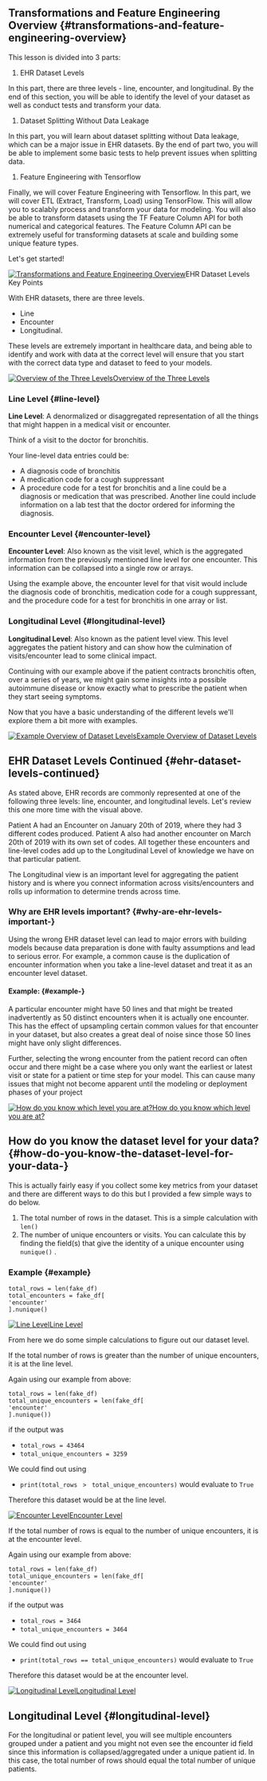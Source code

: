 ## Transformations and Feature Engineering Overview {#transformations-and-feature-engineering-overview}

This lesson is divided into 3 parts:

1. EHR Dataset Levels

In this part, there are three levels - line, encounter, and longitudinal. By the end of this section, you will be able to identify the level of your dataset as well as conduct tests and transform your data.

1. Dataset Splitting Without Data Leakage

In this part, you will learn about dataset splitting without Data leakage, which can be a major issue in EHR datasets. By the end of part two, you will be able to implement some basic tests to help prevent issues when splitting data.

1. Feature Engineering with Tensorflow

Finally, we will cover Feature Engineering with Tensorflow. In this part, we will cover ETL \(Extract, Transform, Load\) using TensorFlow. This will allow you to scalably process and transform your data for modeling. You will also be able to transform datasets using the TF Feature Column API for both numerical and categorical features. The Feature Column API can be extremely useful for transforming datasets at scale and building some unique feature types.

Let's get started!

[![](https://video.udacity-data.com/topher/2020/April/5e9089dd_l3-ehr-data-transformations-and-tensorflow-feature-engineering/l3-ehr-data-transformations-and-tensorflow-feature-engineering.jpg "Transformations and Feature Engineering Overview")](https://classroom.udacity.com/nanodegrees/nd320-beta/parts/2ca838f8-e10d-4038-8426-d47eb4a20a62/modules/1644460b-a828-4443-ad8c-bbcca3151a30/lessons/e8ba701a-3efd-4d33-8e73-cbb55ab9a311/concepts/3306dae9-fbca-4e06-a00c-49bcdf9e6099#)EHR Dataset Levels Key Points

With EHR datasets, there are three levels.

* Line
* Encounter
* Longitudinal.

These levels are extremely important in healthcare data, and being able to identify and work with data at the correct level will ensure that you start with the correct data type and dataset to feed to your models.

[![](https://video.udacity-data.com/topher/2020/April/5e908a09_l3-ehr-data-transformations-and-tensorflow-feature-engineering-1/l3-ehr-data-transformations-and-tensorflow-feature-engineering-1.jpg "Overview of the Three Levels")Overview of the Three Levels](https://classroom.udacity.com/nanodegrees/nd320-beta/parts/2ca838f8-e10d-4038-8426-d47eb4a20a62/modules/1644460b-a828-4443-ad8c-bbcca3151a30/lessons/e8ba701a-3efd-4d33-8e73-cbb55ab9a311/concepts/cfa9ae5d-50fc-45e0-9145-b158a80e6717#)

### Line Level {#line-level}

**Line Level**: A denormalized or disaggregated representation of all the things that might happen in a medical visit or encounter.

Think of a visit to the doctor for bronchitis.

Your line-level data entries could be:

* A diagnosis code of bronchitis
* A medication code for a cough suppressant
* A procedure code for a test for bronchitis and a line could be a diagnosis or medication that was prescribed. Another line could include information on a lab test that the doctor ordered for informing the diagnosis.

### Encounter Level {#encounter-level}

**Encounter Level**: Also known as the visit level, which is the aggregated information from the previously mentioned line level for one encounter. This information can be collapsed into a single row or arrays.

Using the example above, the encounter level for that visit would include the diagnosis code of bronchitis, medication code for a cough suppressant, and the procedure code for a test for bronchitis in one array or list.

### Longitudinal Level {#longitudinal-level}

**Longitudinal Level**: Also known as the patient level view. This level aggregates the patient history and can show how the culmination of visits/encounter lead to some clinical impact.

Continuing with our example above if the patient contracts bronchitis often, over a series of years, we might gain some insights into a possible autoimmune disease or know exactly what to prescribe the patient when they start seeing symptoms.

Now that you have a basic understanding of the different levels we'll explore them a bit more with examples.

[![](https://video.udacity-data.com/topher/2020/April/5e908a2f_l3-ehr-data-transformations-and-tensorflow-feature-engineering-2/l3-ehr-data-transformations-and-tensorflow-feature-engineering-2.jpg "Example Overview of Dataset Levels")Example Overview of Dataset Levels](https://classroom.udacity.com/nanodegrees/nd320-beta/parts/2ca838f8-e10d-4038-8426-d47eb4a20a62/modules/1644460b-a828-4443-ad8c-bbcca3151a30/lessons/e8ba701a-3efd-4d33-8e73-cbb55ab9a311/concepts/cfa9ae5d-50fc-45e0-9145-b158a80e6717#)

## EHR Dataset Levels Continued {#ehr-dataset-levels-continued}

As stated above, EHR records are commonly represented at one of the following three levels: line, encounter, and longitudinal levels. Let's review this one more time with the visual above.

Patient A had an Encounter on January 20th of 2019, where they had 3 different codes produced. Patient A also had another encounter on March 20th of 2019 with its own set of codes. All together these encounters and line-level codes add up to the Longitudinal Level of knowledge we have on that particular patient.

The Longitudinal view is an important level for aggregating the patient history and is where you connect information across visits/encounters and rolls up information to determine trends across time.

### Why are EHR levels important? {#why-are-ehr-levels-important-}

Using the wrong EHR dataset level can lead to major errors with building models because data preparation is done with faulty assumptions and lead to serious error. For example, a common cause is the duplication of encounter information when you take a line-level dataset and treat it as an encounter level dataset.

#### Example: {#example-}

A particular encounter might have 50 lines and that might be treated inadvertently as 50 distinct encounters when it is actually one encounter. This has the effect of upsampling certain common values for that encounter in your dataset, but also creates a great deal of noise since those 50 lines might have only slight differences.

Further, selecting the wrong encounter from the patient record can often occur and there might be a case where you only want the earliest or latest visit or state for a patient or time step for your model. This can cause many issues that might not become apparent until the modeling or deployment phases of your project

[![](https://video.udacity-data.com/topher/2020/April/5e908a65_l3-ehr-data-transformations-and-tensorflow-feature-engineering-3/l3-ehr-data-transformations-and-tensorflow-feature-engineering-3.jpg "How do you know which level you are at?")How do you know which level you are at?](https://classroom.udacity.com/nanodegrees/nd320-beta/parts/2ca838f8-e10d-4038-8426-d47eb4a20a62/modules/1644460b-a828-4443-ad8c-bbcca3151a30/lessons/e8ba701a-3efd-4d33-8e73-cbb55ab9a311/concepts/cfa9ae5d-50fc-45e0-9145-b158a80e6717#)

## How do you know the dataset level for your data? {#how-do-you-know-the-dataset-level-for-your-data-}

This is actually fairly easy if you collect some key metrics from your dataset and there are different ways to do this but I provided a few simple ways to do below.

1. The total number of rows in the dataset. This is a simple calculation with
   `len()`
2. The number of unique encounters or visits. You can calculate this by finding the field\(s\) that give the identity of a unique encounter using
   `nunique()`
   .

### Example {#example}

```
total_rows = len(fake_df)
total_encounters = fake_df[
'encounter'
].nunique()

```

[![](https://video.udacity-data.com/topher/2020/April/5e908a84_l3-ehr-data-transformations-and-tensorflow-feature-engineering-4/l3-ehr-data-transformations-and-tensorflow-feature-engineering-4.jpg "Line Level")Line Level](https://classroom.udacity.com/nanodegrees/nd320-beta/parts/2ca838f8-e10d-4038-8426-d47eb4a20a62/modules/1644460b-a828-4443-ad8c-bbcca3151a30/lessons/e8ba701a-3efd-4d33-8e73-cbb55ab9a311/concepts/cfa9ae5d-50fc-45e0-9145-b158a80e6717#)

From here we do some simple calculations to figure out our dataset level.

If the total number of rows is greater than the number of unique encounters, it is at the line level.

Again using our example from above:

```
total_rows = len(fake_df)
total_unique_encounters = len(fake_df[
'encounter'
].nunique())

```

if the output was

* `total_rows = 43464`
* `total_unique_encounters = 3259`

We could find out using

* `print(total_rows `
  `>`
  ` total_unique_encounters)`
  would evaluate to
  `True`

Therefore this dataset would be at the line level.

[![](https://video.udacity-data.com/topher/2020/April/5e908aa3_l3-ehr-data-transformations-and-tensorflow-feature-engineering-5/l3-ehr-data-transformations-and-tensorflow-feature-engineering-5.jpg "Encounter Level")Encounter Level](https://classroom.udacity.com/nanodegrees/nd320-beta/parts/2ca838f8-e10d-4038-8426-d47eb4a20a62/modules/1644460b-a828-4443-ad8c-bbcca3151a30/lessons/e8ba701a-3efd-4d33-8e73-cbb55ab9a311/concepts/cfa9ae5d-50fc-45e0-9145-b158a80e6717#)

If the total number of rows is equal to the number of unique encounters, it is at the encounter level.

Again using our example from above:

```
total_rows = len(fake_df)
total_unique_encounters = len(fake_df[
'encounter'
].nunique())

```

if the output was

* `total_rows = 3464`
* `total_unique_encounters = 3464`

We could find out using

* `print(total_rows == total_unique_encounters)`
  would evaluate to
  `True`

Therefore this dataset would be at the encounter level.

[![](https://video.udacity-data.com/topher/2020/April/5e908adf_l3-ehr-data-transformations-and-tensorflow-feature-engineering-6/l3-ehr-data-transformations-and-tensorflow-feature-engineering-6.jpg "Longitudinal Level")Longitudinal Level](https://classroom.udacity.com/nanodegrees/nd320-beta/parts/2ca838f8-e10d-4038-8426-d47eb4a20a62/modules/1644460b-a828-4443-ad8c-bbcca3151a30/lessons/e8ba701a-3efd-4d33-8e73-cbb55ab9a311/concepts/cfa9ae5d-50fc-45e0-9145-b158a80e6717#)

## Longitudinal Level {#longitudinal-level}

For the longitudinal or patient level, you will see multiple encounters grouped under a patient and you might not even see the encounter id field since this information is collapsed/aggregated under a unique patient id. In this case, the total number of rows should equal the total number of unique patients.

